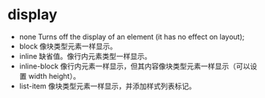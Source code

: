 # display

- none Turns off the display of an element (it has no effect on layout);
- block 像块类型元素一样显示。
- inline 缺省值。像行内元素类型一样显示。
- inline-block 像行内元素一样显示，但其内容像块类型元素一样显示（可以设置 width height）。
- list-item 像块类型元素一样显示，并添加样式列表标记。
